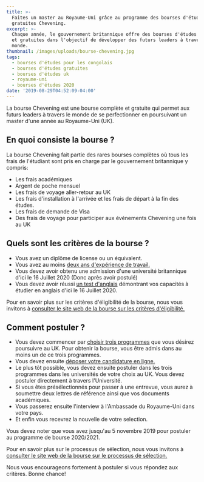 ```yaml
---
title: >-
  Faites un master au Royaume-Uni grâce au programme des bourses d'études
  gratuites Chevening.
excerpt: >-
  Chaque année, le gouvernement britannique offre des bourses d'études complètes
  et gratuites dans l'objectif de développer des futurs leaders à travers le
  monde.
thumbnail: /images/uploads/bourse-chevening.jpg
tags:
  - bourses d'études pour les congolais
  - bourses d'études gratuites
  - bourses d'études uk
  - royaume-uni
  - bourses d'études 2020
date: '2019-08-29T04:52:09-04:00'
---
```


La bourse Chevening est une bourse complète et gratuite qui permet aux futurs leaders à travers le monde de se perfectionner en poursuivant un master d'une année au Royaume-Uni (UK).

## En quoi consiste la bourse ?

La bourse Chevening fait partie des rares bourses complètes où tous les frais de l'étudiant sont pris en charge par le gouvernement britannique y compris:

- Les frais académiques
- Argent de poche mensuel
- Les frais de voyage aller-retour au UK
- Les frais d'installation à l'arrivée et les frais de départ à la fin des études.
- Les frais de demande de Visa
- Des frais de voyage pour participer aux événements Chevening une fois au UK

## Quels sont les critères de la bourse ?

- Vous avez un diplôme de license ou un équivalent.
- Vous avez au moins <a href="https://www.chevening.org/scholarships/who-can-apply/work-experience/" rel="noreferrer noopener" target="_blank">deux ans d'expérience de travail.</a>
- Vous devez avoir obtenu une admission d'une université britannique d'ici le 16 Juillet 2020 (Donc après avoir postulé)
- Vous devez avoir réussi <a href="https://www.chevening.org/scholarships/who-can-apply/english-language/" rel="noreferrer noopener" target="_blank">un test d'anglais</a> démontrant vos capacités à étudier en anglais d'ici le 16 Juillet 2020.

Pour en savoir plus sur les critères d'éligibilité de la bourse, nous vous invitons à <a href="https://www.chevening.org/scholarships/who-can-apply/eligibility/" target="_blank" rel="noreferrer noopener">consulter le site web de la bourse sur les critères d'éligibilité.</a>

## Comment postuler ?

- Vous devez commencer par <a href="https://www.chevening.org/scholarships/guidance/courses/" rel="noreferrer noopener" target="_blank">choisir trois programmes</a> que vous désirez poursuivre au UK. Pour obtenir la bourse, vous être admis dans au moins un de ce trois programmes.
- Vous devez ensuite <a href="https://www.chevening.org/scholarships/guidance/online-application-system/" rel="noreferrer noopener" target="_blank">déposer votre candidature en ligne.</a>
- Le plus tôt possible, vous devez ensuite postuler dans les trois programmes dans les universités de votre choix au UK. Vous devez postuler directement à travers l'Université.
- Si vous êtes présélectionnés pour passer à une entrevue, vous aurez à soumettre deux lettres de référence ainsi que vos documents académiques.
- Vous passerez ensuite l'interview à l'Ambassade du Royaume-Uni dans votre pays.
- Et enfin vous recevrez la nouvelle de votre selection.

Vous devez noter que vous avez jusqu'au 5 novembre 2019 pour postuler au programme de bourse 2020/2021.

Pour en savoir plus sur le processus de sélection, nous vous invitons à <a href="https://www.chevening.org/scholarships/application-timeline/" target="_blank" rel="noreferrer noopener">consulter le site web de la bourse sur le processus de sélection.</a>

Nous vous encourageons fortement à postuler si vous répondez aux critères. Bonne chance!
